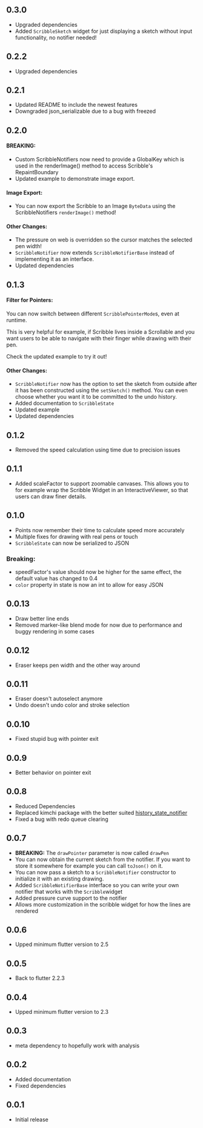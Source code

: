 ## 0.3.0
- Upgraded dependencies
- Added ``ScribbleSketch`` widget for just displaying a sketch without input functionality, no notifier needed!
## 0.2.2
- Upgraded dependencies

## 0.2.1
- Updated README to include the newest features
- Downgraded json_serializable due to a bug with freezed

## 0.2.0
#### BREAKING:
- Custom ScribbleNotifiers now need to provide a GlobalKey which is used in the renderImage() method to access Scribble's
  RepaintBoundary
- Updated example to demonstrate image export.

#### Image Export:
- You can now export the Scribble to an Image ```ByteData``` using the ScribbleNotifiers ``renderImage()`` method!

#### Other Changes:
- The pressure on web is overridden so the cursor matches the selected pen width!
- ``ScribbleNotifier`` now extends ``ScribbleNotifierBase`` instead of implementing it as an interface.
- Updated dependencies

## 0.1.3
#### Filter for Pointers:
You can now switch between different ``ScribblePointerMode``s, even at runtime.

This is very helpful for example, if Scribble lives inside a Scrollable and you want users to be able to navigate with their finger while drawing with their pen.

Check the updated example to try it out!

#### Other Changes:
* ``ScribbleNotifier`` now has the option to set the sketch from outside after it has been constructed using the ``setSketch()`` method. You can even choose whether you want it to be committed to the undo history.
* Added documentation to ``ScribbleState``
* Updated example
* Updated dependencies

## 0.1.2

* Removed the speed calculation using time due to precision issues

## 0.1.1
* Added scaleFactor to support zoomable canvases. This allows you to for example wrap the Scribble Widget in an
InteractiveViewer, so that users can draw finer details.

## 0.1.0

* Points now remember their time to calculate speed more accurately
* Multiple fixes for drawing with real pens or touch
* ``ScribbleState`` can now be serialized to JSON

### Breaking:

* speedFactor's value should now be higher for the same effect, the default value has changed to 0.4
* ``color`` property in state is now an int to allow for easy JSON
## 0.0.13

* Draw better line ends
* Removed marker-like blend mode for now due to performance and buggy rendering in some cases

## 0.0.12

* Eraser keeps pen width and the other way around

## 0.0.11

* Eraser doesn't autoselect anymore
* Undo doesn't undo color and stroke selection

## 0.0.10

* Fixed stupid bug with pointer exit

## 0.0.9

* Better behavior on pointer exit

## 0.0.8

* Reduced Dependencies
* Replaced kimchi package with the better suited [history_state_notifier](https://pub.dev/packages/history_state_notifier)
* Fixed a bug with redo queue clearing

## 0.0.7

* **BREAKING:** The ``drawPointer`` parameter is now called ``drawPen``
* You can now obtain the current sketch from the notifier.
  If you want to store it somewhere for example you can call ```toJson()``` on it.
* You can now pass a sketch to a ``ScribbleNotifier`` constructor to initialize it with an existing
  drawing.
* Added ``ScribbleNotifierBase`` interface so you can write your own notifier that works with the ``Scribble``widget
* Added pressure curve support to the notifier
* Allows more customization in the scribble widget for how the lines are rendered


## 0.0.6

* Upped minimum flutter version to 2.5

## 0.0.5

* Back to flutter 2.2.3

## 0.0.4

* Upped minimum flutter version to 2.3

## 0.0.3

* meta dependency to hopefully work with analysis

## 0.0.2

* Added documentation
* Fixed dependencies

## 0.0.1

* Initial release
